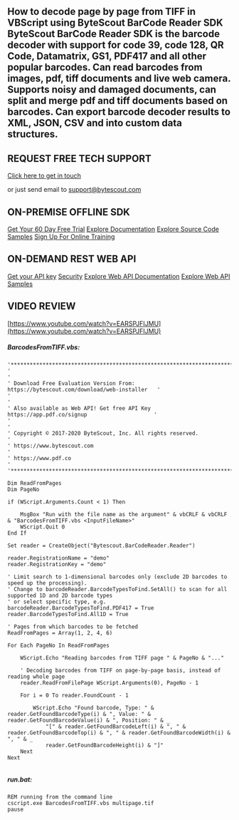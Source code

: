 ## How to decode page by page from TIFF in VBScript using ByteScout BarCode Reader SDK ByteScout BarCode Reader SDK is the barcode decoder with support for code 39, code 128, QR Code, Datamatrix, GS1, PDF417 and all other popular barcodes. Can read barcodes from images, pdf, tiff documents and live web camera. Supports noisy and damaged documents, can split and merge pdf and tiff documents based on barcodes. Can export barcode decoder results to XML, JSON, CSV and into custom data structures.

## REQUEST FREE TECH SUPPORT

[Click here to get in touch](https://bytescout.zendesk.com/hc/en-us/requests/new?subject=ByteScout%20BarCode%20Reader%20SDK%20Question)

or just send email to [support@bytescout.com](mailto:support@bytescout.com?subject=ByteScout%20BarCode%20Reader%20SDK%20Question) 

## ON-PREMISE OFFLINE SDK 

[Get Your 60 Day Free Trial](https://bytescout.com/download/web-installer?utm_source=github-readme)
[Explore Documentation](https://bytescout.com/documentation/index.html?utm_source=github-readme)
[Explore Source Code Samples](https://github.com/bytescout/ByteScout-SDK-SourceCode/)
[Sign Up For Online Training](https://academy.bytescout.com/)


## ON-DEMAND REST WEB API

[Get your API key](https://app.pdf.co/signup?utm_source=github-readme)
[Security](https://pdf.co/security)
[Explore Web API Documentation](https://apidocs.pdf.co?utm_source=github-readme)
[Explore Web API Samples](https://github.com/bytescout/ByteScout-SDK-SourceCode/tree/master/PDF.co%20Web%20API)

## VIDEO REVIEW

[https://www.youtube.com/watch?v=EARSPJFIJMU](https://www.youtube.com/watch?v=EARSPJFIJMU)




<!-- code block begin -->

##### **BarcodesFromTIFF.vbs:**
    
```
'*******************************************************************************************'
'                                                                                           '
' Download Free Evaluation Version From:     https://bytescout.com/download/web-installer   '
'                                                                                           '
' Also available as Web API! Get free API Key https://app.pdf.co/signup                     '
'                                                                                           '
' Copyright © 2017-2020 ByteScout, Inc. All rights reserved.                                '
' https://www.bytescout.com                                                                 '
' https://www.pdf.co                                                                        '
'*******************************************************************************************'

Dim ReadFromPages
Dim PageNo

if (WScript.Arguments.Count < 1) Then

	MsgBox "Run with the file name as the argument" & vbCRLF & vbCRLF & "BarcodesFromTIFF.vbs <InputFileName>"
 	WScript.Quit 0
End If

Set reader = CreateObject("Bytescout.BarCodeReader.Reader")

reader.RegistrationName = "demo"
reader.RegistrationKey = "demo"

' Limit search to 1-dimensional barcodes only (exclude 2D barcodes to speed up the processing).
' Change to barcodeReader.BarcodeTypesToFind.SetAll() to scan for all supported 1D and 2D barcode types
' or select specific type, e.g. barcodeReader.BarcodeTypesToFind.PDF417 = True
reader.BarcodeTypesToFind.All1D = True

' Pages from which barcodes to be fetched
ReadFromPages = Array(1, 2, 4, 6)

For Each PageNo In ReadFromPages

	WScript.Echo "Reading barcodes from TIFF page " & PageNo & "..."
	
	' Decoding barcodes from TIFF on page-by-page basis, instead of reading whole page
	reader.ReadFromFilePage WScript.Arguments(0), PageNo - 1
	
	For i = 0 To reader.FoundCount - 1
	
		WScript.Echo "Found barcode, Type: " & reader.GetFoundBarcodeType(i) & ", Value: " & reader.GetFoundBarcodeValue(i) & ", Position: " & _ 
			"[" & reader.GetFoundBarcodeLeft(i) & ", " & reader.GetFoundBarcodeTop(i) & ", " & reader.GetFoundBarcodeWidth(i) & ", " & _
			reader.GetFoundBarcodeHeight(i) & "]"
	Next
Next


```

<!-- code block end -->    

<!-- code block begin -->

##### **run.bat:**
    
```
REM running from the command line
cscript.exe BarcodesFromTIFF.vbs multipage.tif
pause
```

<!-- code block end -->